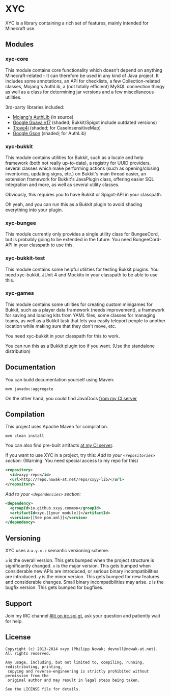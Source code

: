 XYC
====
XYC is a library containing a rich set of features, mainly intended for Minecraft use. 

Modules
--------
### xyc-core
This module contains core functionality which doesn't depend on anything Minecraft-related - It can therefore be used in any kind of Java project.
It includes some annotations, an API for checklists, a few Collection-related classes, Mojang's AuthLib, a (not totally efficient) MySQL connection
thingy as well as a class for determining jar versions and a few miscellaneous utilities.

3rd-party libraries included:
 - [Mojang's AuthLib](http://github.com/Mojang/AuthLib) (in source)
 - [Google Guava v17](https://code.google.com/p/guava-libraries/) (shaded; Bukkit/Spigot include outdated versions)
 - [Trove4j](http://trove.starlight-systems.com/) (shaded; for CaseInsensitiveMap)
 - [Google Gson](https://code.google.com/p/google-gson/) (shaded; for AuthLib)

### xyc-bukkit
This module contains utilities for Bukkit, such as a locale and help framework (both not really up-to-date), a registry
for UUID providers, several classes which make performing actions (such as opening/closing inventories, updating signs, etc.)
on Bukkit's main thread easier, an extension framework for Bukkit's JavaPlugin class, offering easier SQL integration and more,
as well as several utility classes.

Obviously, this requires you to have Bukkit or Spigot-API in your classpath.

Oh yeah, and you can run this as a Bukkit plugin to avoid shading everything into your plugin.

### xyc-bungee
This module currently only provides a single utility class for BungeeCord, but is probably going to be extended in the
future. You need BungeeCord-API in your classpath to use this.

### xyc-bukkit-test
This module contains some helpful utilities for testing Bukkit plugins. You need xyc-bukkit, JUnit 4 and Mockito in your
classpath to be able to use this.

### xyc-games
This module contains some utilities for creating custom minigames for Bukkit, such as a player data framework (needs
improvement), a framework for saving and loading kits from YAML files, some classes for managing teams, as well as
a Bukkit task that lets you easily teleport people to another location while making sure that they don't move, etc.

You need xyc-bukkit in your classpath for this to work.

You can run this as a Bukkit plugin too if you want. (Use the standalone distribution)

Documentation
-------------
You can build documentation yourself using Maven:
````
mvn javadoc:aggregate
````
On the other hand, you could find JavaDocs [from my CI server](http://server.nowak-at.net/jenkins/job/public~XYC-Deploy/javadoc/)

Compilation
-----------
This project uses Apache Maven for compilation.
````
mvn clean install
````
You can also find pre-built artifacts [at my CI server](http://server.nowak-at.net/jenkins/job/xyca~XYC_compile/).

If you want to use XYC in a project, try this:
*Add to your `<repositories>` section:* (Warning: You need special access to my repo for this)
````xml
<repository>
  <id>xxyy-repo</id>
  <url>http://repo.nowak-at.net/repo/xxyy-lib/</url>
</repository>
````
*Add to your `<dependencies>` section:*
````xml
<dependency>
  <groupId>io.github.xxyy.common</groupId>
  <artifactId>xyc-[[your module]]</artifactId>
  <version>[[See pom.xml]]</version>
</dependency>
````

Versioning
----------
XYC uses a `a.y.x.z` semantic versioning scheme.

`a` is the overall version. This gets bumped when the project structure is significantly changed.
`x` is the major version. This gets bumped when considerable new APIs are introduced, or serious binary incompatibilities are introduced.
`y` is the minor version. This gets bumped for new features and considerable changes. Small binary incompatibilities may arise.
`z` is the bugfix version. This gets bumped for bugfixes.

Support
-------
Join my IRC channel [#lit on irc.spi.gt](http://irc.spi.gt/iris/?channels=lit), ask your question and patiently wait for help.

License
-------
````
Copyright (c) 2013-2014 xxyy (Philipp Nowak; devnull@nowak-at.net). All rights reserved.

Any usage, including, but not limited to, compiling, running, redistributing, printing,
 copying and reverse-engineering is strictly prohibited without permission from the
 original author and may result in legal steps being taken.
 
See the LICENSE file for details.
````